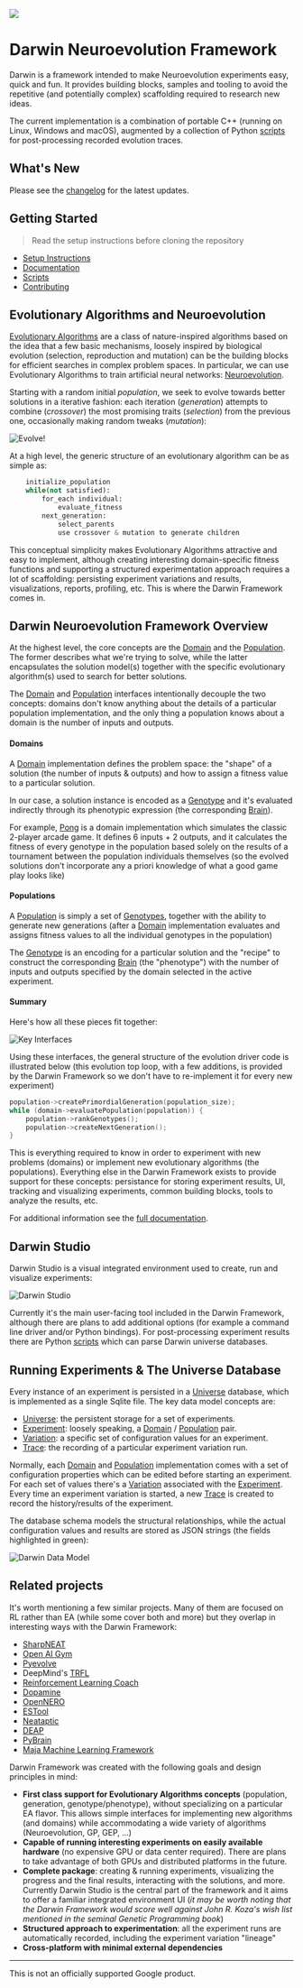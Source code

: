 
![](docs/images/unicycle_demo.gif)

# Darwin Neuroevolution Framework

Darwin is a framework intended to make Neuroevolution experiments easy, quick and fun. It
provides building blocks, samples and tooling to avoid the repetitive (and potentially
complex) scaffolding required to research new ideas.

The current implementation is a combination of portable C++ (running on Linux,
Windows and macOS), augmented by a collection of Python [scripts](scripts/docs/scripts.md)
for post-processing recorded evolution traces.

## What's New

Please see the [changelog](CHANGELOG.md) for the latest updates.

## Getting Started

> Read the setup instructions before cloning the repository

- [Setup Instructions](docs/setup.md)
- [Documentation][1]
- [Scripts](scripts/docs/scripts.md)
- [Contributing](CONTRIBUTING.md)

## Evolutionary Algorithms and Neuroevolution

[Evolutionary Algorithms][3] are a class of nature-inspired algorithms based on the idea
that a few basic mechanisms, loosely inspired by biological evolution (selection,
reproduction and mutation) can be the building blocks for efficient searches in complex
problem spaces. In particular, we can use Evolutionary Algorithms to train artificial
neural networks: [Neuroevolution][2].

Starting with a random initial _population_, we seek to evolve towards better solutions in
a iterative fashion: each iteration (_generation_) attempts to combine (_crossover_) the
most promising traits (_selection_) from the previous one, occasionally making random
tweaks (_mutation_):

![Evolve!](docs/images/evolution.svg)

At a high level, the generic structure of an evolutionary algorithm can be as simple as:

```python
    initialize_population
    while(not satisfied):
        for_each individual:
            evaluate_fitness
        next_generation:
            select_parents
            use crossover & mutation to generate children
```

This conceptual simplicity makes Evolutionary Algorithms attractive and easy to implement,
although creating interesting domain-specific fitness functions and supporting a
structured experimentation approach requires a lot of scaffolding: persisting experiment
variations and results, visualizations, reports, profiling, etc. This is where the Darwin
Framework comes in.

## Darwin Neuroevolution Framework Overview

At the highest level, the core concepts are the [Domain] and the [Population]. The former
describes what we're trying to solve, while the latter encapsulates the solution model(s)
together with the specific evolutionary algorithm(s) used to search for better solutions.

The [Domain] and [Population] interfaces intentionally decouple the two concepts: domains
don't know anything about the details of a particular population implementation, and the 
only thing a population knows about a domain is the number of inputs and outputs.

#### Domains

A [Domain] implementation defines the problem space: the "shape" of a solution (the number
of inputs & outputs) and how to assign a fitness value to a particular solution.

In our case, a solution instance is encoded as a [Genotype] and it's evaluated indirectly
through its phenotypic expression (the corresponding [Brain]).

For example, [Pong] is a domain implementation which simulates the classic 2-player 
arcade game. It defines 6 inputs + 2 outputs, and it calculates the fitness of every
genotype in the population based solely on the results of a tournament between the
population individuals themselves (so the evolved solutions don't incorporate any a priori
knowledge of what a good game play looks like)

#### Populations

A [Population] is simply a set of [Genotypes][Genotype], together with the ability to 
generate new generations (after a [Domain] implementation evaluates and assigns fitness 
values to all the individual genotypes in the population)

The [Genotype] is an encoding for a particular solution and the "recipe" to construct the
corresponding [Brain] (the "phenotype") with the number of inputs and outputs specified by
the domain selected in the active experiment.

#### Summary

Here's how all these pieces fit together:

![Key Interfaces](docs/images/darwin_overview.svg)

Using these interfaces, the general structure of the evolution driver code is illustrated
below (this evolution top loop, with a few additions, is provided by the Darwin
Framework so we don't have to re-implement it for every new experiment)

```cpp
population->createPrimordialGeneration(population_size);
while (domain->evaluatePopulation(population)) {
    population->rankGenotypes();
    population->createNextGeneration();
}
```

This is everything required to know in order to experiment with new problems (domains) or
implement new evolutionary algorithms (the populations). Everything else in the Darwin 
Framework exists to provide support for these concepts: persistance for storing experiment
results, UI, tracking and visualizing experiments, common building blocks, tools to
analyze the results, etc.

For additional information see the [full documentation][1].

## Darwin Studio

Darwin Studio is a visual integrated environment used to create, run and visualize
experiments:

![Darwin Studio](docs/images/darwin_studio.png)

Currently it's the main user-facing tool included in the Darwin Framework, although there
are plans to add additional options (for example a command line driver and/or Python
bindings). For post-processing experiment results there are Python
[scripts](scripts/docs/scripts.md) which can parse Darwin universe databases.


## Running Experiments & The Universe Database

Every instance of an experiment is persisted in a [Universe] database, which is
implemented as a single Sqlite file. The key data model concepts are:

- [Universe]: the persistent storage for a set of experiments.
- [Experiment]: loosely speaking, a [Domain] / [Population] pair.
- [Variation]: a specific set of configuration values for an experiment.
- [Trace]: the recording of a particular experiment variation run.

Normally, each [Domain] and [Population] implementation comes with a set of configuration
properties which can be edited before starting an experiment. For each set of values
there's a [Variation] associated with the [Experiment]. Every time an experiment variation
is started, a new [Trace] is created to record the history/results of the experiment.

The database schema models the structural relationships, while the actual configuration
values and results are stored as JSON strings (the fields highlighted in green):

![Darwin Data Model](docs/images/darwin_data_model.svg)

## Related projects

It's worth mentioning a few similar projects. Many of them are focused on RL rather than
EA (while some cover both and more) but they overlap in interesting ways with the Darwin 
Framework:

- [SharpNEAT](http://sharpneat.sourceforge.net)
- [Open AI Gym](https://gym.openai.com)
- [Pyevolve](http://pyevolve.sourceforge.net)
- DeepMind's [TRFL](https://deepmind.com/blog/trfl)
- [Reinforcement Learning Coach](https://nervanasystems.github.io/coach/index.html)
- [Dopamine](https://github.com/google/dopamine)
- [OpenNERO](https://github.com/nnrg/opennero/wiki)
- [ESTool](https://github.com/hardmaru/estool)
- [Neataptic](https://wagenaartje.github.io/neataptic)
- [DEAP](https://deap.readthedocs.io/en/master)
- [PyBrain](http://www.pybrain.org/pages/home)
- [Maja Machine Learning Framework](http://mmlf.sourceforge.net)

Darwin Framework was created with the following goals and design principles in mind:

- **First class support for Evolutionary Algorithms concepts** (population, generation,
    genotype/phenotype), without specializing on a particular EA flavor. This allows
    simple interfaces for implementing new algorithms (and domains) while accommodating
    a wide variety of algorithms (Neuroevolution, GP, GEP, ...)
- **Capable of running interesting experiments on easily available hardware**
    (no expensive GPU or data center required). There are plans to take advantage of both
    GPUs and distributed platforms in the future.
- **Complete package**: creating & running experiments, visualizing the progress and the final
     results, interacting with the solutions, and more. Currently Darwin Studio is the
     central part of the framework and it aims to offer a familiar integrated environment
     UI (_it may be worth noting that the Darwin Framework would score well against John
     R. Koza's wish list mentioned in the seminal Genetic Programming book_)
- **Structured approach to experimentation**: all the experiment runs are automatically
    recorded, including the experiment variation "lineage"
- **Cross-platform with minimal external dependencies**

---

This is not an officially supported Google product.

[1]: https://tlemo.github.io/darwin
[2]: https://en.wikipedia.org/wiki/Neuroevolution
[3]: https://en.wikipedia.org/wiki/Evolutionary_algorithm

[Genotype]: https://tlemo.github.io/darwin/classdarwin_1_1_genotype.html
[Brain]: https://tlemo.github.io/darwin/classdarwin_1_1_brain.html
[Population]: https://tlemo.github.io/darwin/classdarwin_1_1_population.html
[Domain]: https://tlemo.github.io/darwin/classdarwin_1_1_domain.html
[Pong]: https://tlemo.github.io/darwin/classpong_1_1_pong.html
[Universe]: https://tlemo.github.io/darwin/classdarwin_1_1_universe.html
[Experiment]: https://tlemo.github.io/darwin/structdarwin_1_1_db_experiment.html
[Variation]: https://tlemo.github.io/darwin/structdarwin_1_1_db_experiment_variation.html
[Trace]: https://tlemo.github.io/darwin/structdarwin_1_1_db_evolution_trace.html
